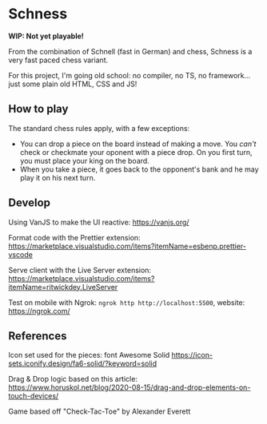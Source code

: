 # Schness

**WIP: Not yet playable!**

From the combination of Schnell (fast in German) and chess, Schness is a very fast paced chess variant.

For this project, I'm going old school: no compiler, no TS, no framework... just some plain old HTML, CSS and JS!

## How to play

The standard chess rules apply, with a few exceptions:

- You can drop a piece on the board instead of making a move. You _can't_ check or checkmate your oponent with a piece drop. On you first turn, you must place your king on the board.
- When you take a piece, it goes back to the opponent's bank and he may play it on his next turn.

## Develop

Using VanJS to make the UI reactive: https://vanjs.org/

Format code with the Prettier extension: https://marketplace.visualstudio.com/items?itemName=esbenp.prettier-vscode

Serve client with the Live Server extension: https://marketplace.visualstudio.com/items?itemName=ritwickdey.LiveServer

Test on mobile with Ngrok: `ngrok http http://localhost:5500`, website: https://ngrok.com/

## References

Icon set used for the pieces: font Awesome Solid https://icon-sets.iconify.design/fa6-solid/?keyword=solid

Drag & Drop logic based on this article: https://www.horuskol.net/blog/2020-08-15/drag-and-drop-elements-on-touch-devices/

Game based off "Check-Tac-Toe" by Alexander Everett
